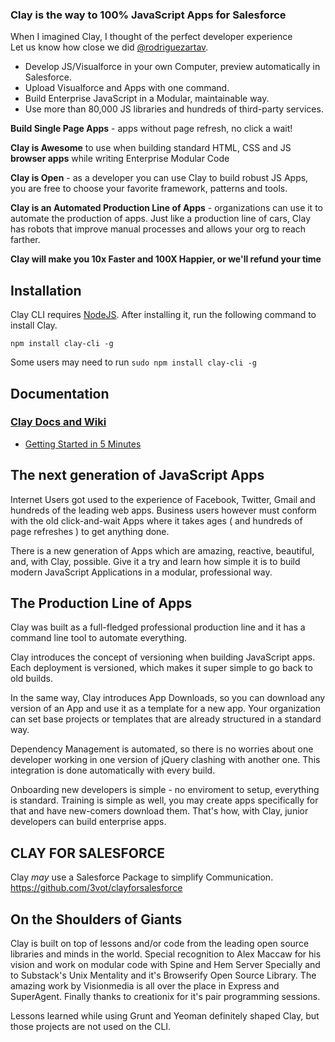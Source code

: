 ### Clay is the way to 100% JavaScript Apps for Salesforce

When I imagined Clay, I thought of the perfect developer experience<br/>Let us know how close we did [@rodriguezartav](http://twitter.com/rodriguezartav).

* Develop JS/Visualforce in your own Computer, preview automatically in Salesforce.
* Upload Visualforce and Apps with one command.
* Build Enterprise JavaScript in a Modular, maintainable way.
* Use more than 80,000 JS libraries and hundreds of third-party services.

**Build Single Page Apps** - apps without page refresh, no click a wait!

**Clay is Awesome** to use when building standard HTML, CSS and JS **browser apps** while writing Enterprise Modular Code 

**Clay is Open** - as a developer you can use Clay to build robust JS Apps, you are free to choose your favorite framework, patterns and tools.

**Clay is an Automated Production Line of Apps** - organizations can use it to automate the production of apps. Just like a production line of cars, Clay has robots that improve manual processes and allows your org to reach farther.

**Clay will make you 10x Faster and 100X Happier, or we'll refund your time**


## Installation
Clay CLI requires [NodeJS](http://nodejs.org). After installing it, run the following command to install Clay.
```
npm install clay-cli -g
```
Some users may need to run ```sudo npm install clay-cli -g```


## Documentation
### [Clay Docs and Wiki](https://github.com/3vot/clay/wiki)
  * [Getting Started in 5 Minutes](https://github.com/3vot/clay/wiki/Getting-Started)


## The next generation of JavaScript Apps
Internet Users got used to the experience of Facebook, Twitter, Gmail and hundreds of the leading web apps. Business users however must conform with the old click-and-wait Apps where it takes ages ( and hundreds of page refreshes ) to get anything done.

There is a new generation of Apps which are amazing, reactive, beautiful, and, with Clay, possible. Give it a try and learn how simple it is to build modern JavaScript Applications in a modular, professional way.


## The Production Line of Apps
Clay was built as a full-fledged professional production line and it has a command line tool to automate everything.

Clay introduces the concept of versioning when building JavaScript apps. Each deployment is versioned, which makes it super simple to go back to old builds.

In the same way, Clay introduces App Downloads, so you can download any version of an App and use it as a template for a new app. Your organization can set base projects or templates that are already structured in a standard way.

Dependency Management is automated, so there is no worries about one developer working in one version of jQuery clashing with another one. This integration is done automatically with every build.

Onboarding new developers is simple - no enviroment to setup, everything is standard. Training is simple as well, you may create apps specifically for that and have new-comers download them. That's how, with Clay, junior developers can build enterprise apps.

## CLAY FOR SALESFORCE ##
Clay *may* use a Salesforce Package to simplify Communication.
https://github.com/3vot/clayforsalesforce


## On the Shoulders of Giants ##

Clay is built on top of lessons and/or code from the leading open source libraries and minds in the world. Special recognition to Alex Maccaw for his vision and work on modular code with Spine and Hem Server Specially and to Substack's Unix Mentality and it's Browserify Open Source Library. The amazing work by Visionmedia is all over the place in Express and SuperAgent. Finally thanks to creationix for it's pair programming sessions.

Lessons learned while using Grunt and Yeoman definitely shaped Clay, but those projects are not used on the CLI.
